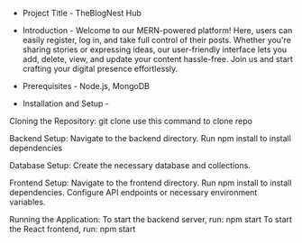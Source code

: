 - Project Title -
TheBlogNest Hub

- Introduction -
Welcome to our MERN-powered platform! Here, users can easily register, log in, and take full control of their posts. Whether you're sharing stories or expressing ideas, our user-friendly interface lets you add, delete, view, and update your content hassle-free. Join us and start crafting your digital presence effortlessly.

- Prerequisites -
Node.js, MongoDB

- Installation and Setup -

Cloning the Repository:
git clone <repository-url>
use this command to clone repo

Backend Setup:
Navigate to the backend directory.
Run npm install to install dependencies

Database Setup:
Create the necessary database and collections.

Frontend Setup:
Navigate to the frontend directory.
Run npm install to install dependencies.
Configure API endpoints or necessary environment variables.

Running the Application:
To start the backend server, run: npm start
To start the React frontend, run: npm start




